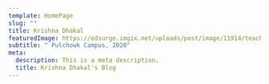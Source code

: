 ```yaml
---
template: HomePage
slug: ""
title: Krishna Dhakal
featuredImage: https://edsurge.imgix.net/uploads/post/image/11914/teaching-1552092162.jpg
subtitle: " Pulchowk Campus, 2020"
meta:
  description: This is a meta description.
  title: Krishna Dhakal's Blog
---
```


